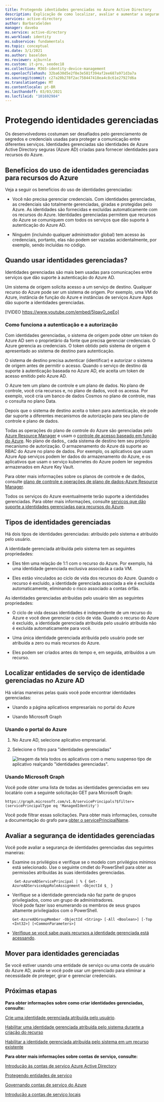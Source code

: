 ```yaml
---
title: Protegendo identidades gerenciadas no Azure Active Directory
description: Explicação de como localizar, avaliar e aumentar a segurança de identidades gerenciadas.
services: active-directory
author: BarbaraSelden
manager: daveba
ms.service: active-directory
ms.workload: identity
ms.subservice: fundamentals
ms.topic: conceptual
ms.date: 3/1/2021
ms.author: baselden
ms.reviewer: ajburnle
ms.custom: it-pro, seodec18
ms.collection: M365-identity-device-management
ms.openlocfilehash: 32ba630d5e2f8e3e581f394af2ee687a971d3a7a
ms.sourcegitcommit: c27a20b278f2ac758447418ea4c8c61e27927d6a
ms.translationtype: MT
ms.contentlocale: pt-BR
ms.lasthandoff: 03/03/2021
ms.locfileid: "101692984"
---
```

# <a name="securing-managed-identities"></a>Protegendo identidades gerenciadas

Os desenvolvedores costumam ser desafiados pelo gerenciamento de segredos e credenciais usadas para proteger a comunicação entre diferentes serviços. Identidades gerenciadas são identidades de Azure Active Directory seguras (Azure AD) criadas para fornecer identidades para recursos do Azure.

## <a name="benefits-of-using-managed-identities-for-azure-resources"></a>Benefícios do uso de identidades gerenciadas para recursos do Azure

Veja a seguir os benefícios do uso de identidades gerenciadas:

* Você não precisa gerenciar credenciais. Com identidades gerenciadas, as credenciais são totalmente gerenciadas, giradas e protegidas pelo Azure. As identidades são fornecidas e excluídas automaticamente com os recursos do Azure. Identidades gerenciadas permitem que recursos do Azure se comuniquem com todos os serviços que dão suporte à autenticação do Azure AD.

* Ninguém (incluindo qualquer administrador global) tem acesso às credenciais, portanto, elas não podem ser vazadas acidentalmente, por exemplo, sendo incluídas no código.

## <a name="when-to-use-managed-identities"></a>Quando usar identidades gerenciadas?

Identidades gerenciadas são mais bem usadas para comunicações entre serviços que dão suporte à autenticação do Azure AD. 

Um sistema de origem solicita acesso a um serviço de destino. Qualquer recurso do Azure pode ser um sistema de origem. Por exemplo, uma VM do Azure, instância de função do Azure e instâncias de serviços Azure Apps dão suporte a identidades gerenciadas.

[!VIDEO https://www.youtube.com/embed/5lqayO_oeEo]

### <a name="how-authentication-and-authorization-work"></a>Como funciona a autenticação e a autorização

Com identidades gerenciadas, o sistema de origem pode obter um token do Azure AD sem o proprietário da fonte que precisa gerenciar credenciais. O Azure gerencia as credenciais. O token obtido pelo sistema de origem é apresentado ao sistema de destino para autenticação. 

O sistema de destino precisa autenticar (identificar) e autorizar o sistema de origem antes de permitir o acesso. Quando o serviço de destino dá suporte à autenticação baseada no Azure AD, ele aceita um token de acesso emitido pelo Azure AD. 

O Azure tem um plano de controle e um plano de dados. No plano de controle, você cria recursos e, no plano de dados, você os acessa. Por exemplo, você cria um banco de dados Cosmos no plano de controle, mas o consulta no plano Data.

Depois que o sistema de destino aceita o token para autenticação, ele pode dar suporte a diferentes mecanismos de autorização para seu plano de controle e plano de dados.

Todas as operações do plano de controle do Azure são gerenciadas pelo [Azure Resource Manager](https://docs.microsoft.com/azure/azure-resource-manager/management/overview) e usam o [controle de acesso baseado em função do Azure](https://docs.microsoft.com/azure/role-based-access-control/overview). No plano de dados,, cada sistema de destino tem seu próprio mecanismo de autorização. O armazenamento do Azure dá suporte ao RBAC do Azure no plano de dados. Por exemplo, os aplicativos que usam Azure App serviços podem ler dados do armazenamento do Azure, e os aplicativos que usam o serviço kubernetes do Azure podem ler segredos armazenados em Azure Key Vault.

Para obter mais informações sobre os planos de controle e de dados, consulte [plano de controle e operações de plano de dados-Azure Resource Manager](https://docs.microsoft.com/azure/azure-resource-manager/management/control-plane-and-data-plane).

Todos os serviços do Azure eventualmente terão suporte a identidades gerenciadas. Para obter mais informações, consulte [serviços que dão suporte a identidades gerenciadas para recursos do Azure](https://docs.microsoft.com/azure/active-directory/managed-identities-azure-resources/services-support-managed-identities).

##  

## <a name="types-of-managed-identities"></a>Tipos de identidades gerenciadas

Há dois tipos de identidades gerenciadas: atribuído pelo sistema e atribuído pelo usuário.

A identidade gerenciada atribuída pelo sistema tem as seguintes propriedades:

* Eles têm uma relação de 1:1 com o recurso do Azure. Por exemplo, há uma identidade gerenciada exclusiva associada a cada VM.

* Eles estão vinculados ao ciclo de vida dos recursos do Azure. Quando o recurso é excluído, a identidade gerenciada associada a ele é excluída automaticamente, eliminando o risco associado a contas órfãs. 

As identidades gerenciadas atribuídas pelo usuário têm as seguintes propriedades:

* O ciclo de vida dessas identidades é independente de um recurso do Azure e você deve gerenciar o ciclo de vida. Quando o recurso do Azure é excluído, a identidade gerenciada atribuída pelo usuário atribuída não é excluída automaticamente para você.

* Uma única identidade gerenciada atribuída pelo usuário pode ser atribuída a zero ou mais recursos do Azure.

* Eles podem ser criados antes do tempo e, em seguida, atribuídos a um recurso.

## <a name="find-managed-identity-service-principals-in-azure-ad"></a>Localizar entidades de serviço de identidade gerenciadas no Azure AD

Há várias maneiras pelas quais você pode encontrar identidades gerenciadas:

* Usando a página aplicativos empresariais no portal do Azure

* Usando Microsoft Graph

### <a name="using-the-azure-portal"></a>Usando o portal do Azure

1. No Azure AD, selecione aplicativo empresarial.

2. Selecione o filtro para "identidades gerenciadas" 

   ![Imagem da tela todos os aplicativos com o menu suspenso tipo de aplicativo realçando "identidades gerenciadas".](./media/securing-service-accounts/service-accounts-managed-identities.png)

 

### <a name="using-microsoft-graph"></a>Usando Microsoft Graph

Você pode obter uma lista de todas as identidades gerenciadas em seu locatário com a seguinte solicitação GET para Microsoft Graph:

`https://graph.microsoft.com/v1.0/servicePrincipals?$filter=(servicePrincipalType eq 'ManagedIdentity') `

Você pode filtrar essas solicitações. Para obter mais informações, consulte a documentação do grafo para [obter o servicePrincipalName](https://docs.microsoft.com/graph/api/serviceprincipal-get?view=graph-rest-1.0&tabs=http).

## <a name="assess-the-security-of-managed-identities"></a>Avaliar a segurança de identidades gerenciadas 

Você pode avaliar a segurança de identidades gerenciadas das seguintes maneiras:

* Examine os privilégios e verifique se o modelo com privilégios mínimos está selecionado. Use o seguinte cmdlet do PowerShell para obter as permissões atribuídas às suas identidades gerenciadas.

   ` Get-AzureADServicePrincipal | % { Get-AzureADServiceAppRoleAssignment -ObjectId $_ }`

 
* Verifique se a identidade gerenciada não faz parte de grupos privilegiados, como um grupo de administradores.  
Você pode fazer isso enumerando os membros de seus grupos altamente privilegiados com o PowerShell.

   `Get-AzureADGroupMember -ObjectId <String> [-All <Boolean>] [-Top <Int32>] [<CommonParameters>]`

* [Verifique se você sabe quais recursos a identidade gerenciada está acessando](https://docs.microsoft.com/azure/role-based-access-control/role-assignments-list-powershell).

## <a name="move-to-managed-identities"></a>Mover para identidades gerenciadas

Se você estiver usando uma entidade de serviço ou uma conta de usuário do Azure AD, avalie se você pode usar um gerenciado para eliminar a necessidade de proteger, girar e gerenciar credenciais. 

## <a name="next-steps"></a>Próximas etapas

**Para obter informações sobre como criar identidades gerenciadas, consulte:** 

[Crie uma identidade gerenciada atribuída pelo usuário](https://docs.microsoft.com/azure/active-directory/managed-identities-azure-resources/how-to-manage-ua-identity-portal). 

[Habilitar uma identidade gerenciada atribuída pelo sistema durante a criação do recurso](https://docs.microsoft.com/azure/active-directory/managed-identities-azure-resources/qs-configure-portal-windows-vm)

[Habilitar a identidade gerenciada atribuída pelo sistema em um recurso existente](https://docs.microsoft.com/azure/active-directory/managed-identities-azure-resources/qs-configure-portal-windows-vm)

**Para obter mais informações sobre contas de serviço, consulte:**

[Introdução às contas de serviço Azure Active Directory](service-accounts-introduction-azure.md)

[Protegendo entidades de serviço](service-accounts-principal.md)

[Governando contas de serviço do Azure](service-accounts-governing-azure.md)

[Introdução a contas de serviço locais](service-accounts-on-poremises.md)

 

 

 
